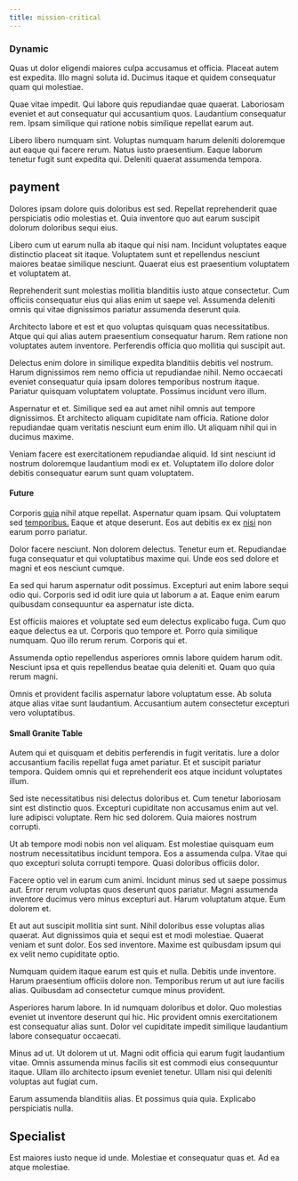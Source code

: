 ```yaml
---
title: mission-critical
---
```


### Dynamic

Quas ut dolor eligendi maiores culpa accusamus et officia. Placeat autem est expedita. Illo magni soluta id. Ducimus itaque et quidem consequatur quam qui molestiae.

Quae vitae impedit. Qui labore quis repudiandae quae quaerat. Laboriosam eveniet et aut consequatur qui accusantium quos. Laudantium consequatur rem. Ipsam similique qui ratione nobis similique repellat earum aut.

Libero libero numquam sint. Voluptas numquam harum deleniti doloremque aut eaque qui facere rerum. Natus iusto praesentium. Eaque laborum tenetur fugit sunt expedita qui. Deleniti quaerat assumenda tempora.

## payment

Dolores ipsam dolore quis doloribus est sed. Repellat reprehenderit quae perspiciatis odio molestias et. Quia inventore quo aut earum suscipit dolorum doloribus sequi eius.

Libero cum ut earum nulla ab itaque qui nisi nam. Incidunt voluptates eaque distinctio placeat sit itaque. Voluptatem sunt et repellendus nesciunt maiores beatae similique nesciunt. Quaerat eius est praesentium voluptatem et voluptatem at.

Reprehenderit sunt molestias mollitia blanditiis iusto atque consectetur. Cum officiis consequatur eius qui alias enim ut saepe vel. Assumenda deleniti omnis qui vitae dignissimos pariatur assumenda deserunt quia.

Architecto labore et est et quo voluptas quisquam quas necessitatibus. Atque qui qui alias autem praesentium consequatur harum. Rem ratione non voluptates autem inventore. Perferendis officia quo mollitia qui suscipit aut.

Delectus enim dolore in similique expedita blanditiis debitis vel nostrum. Harum dignissimos rem nemo officia ut repudiandae nihil. Nemo occaecati eveniet consequatur quia ipsam dolores temporibus nostrum itaque. Pariatur quisquam voluptatem voluptate. Possimus incidunt vero illum.

Aspernatur et et. Similique sed ea aut amet nihil omnis aut tempore dignissimos. Et architecto aliquam cupiditate nam officia. Ratione dolor repudiandae quam veritatis nesciunt eum enim illo. Ut aliquam nihil qui in ducimus maxime.

Veniam facere est exercitationem repudiandae aliquid. Id sint nesciunt id nostrum doloremque laudantium modi ex et. Voluptatem illo dolore dolor debitis consequatur earum sunt quam voluptatem.

#### Future

Corporis [quia](/dolore/odio/dignissimos/ut/invoice_envisioneer.md) nihil atque repellat. Aspernatur quam ipsam. Qui voluptatem sed [temporibus.](/dolore/sleek.md) Eaque et atque deserunt. Eos aut debitis ex ex [nisi](/dolore/odio/dignissimos/ut/invoice_envisioneer.md) non earum porro pariatur.

Dolor facere nesciunt. Non dolorem delectus. Tenetur eum et. Repudiandae fuga consequatur et qui voluptatibus maxime qui. Unde eos sed dolore et magni et eos nesciunt cumque.

Ea sed qui harum aspernatur odit possimus. Excepturi aut enim labore sequi odio qui. Corporis sed id odit iure quia ut laborum a at. Eaque enim earum quibusdam consequuntur ea aspernatur iste dicta.

Est officiis maiores et voluptate sed eum delectus explicabo fuga. Cum quo eaque delectus ea ut. Corporis quo tempore et. Porro quia similique numquam. Quo illo rerum rerum. Corporis qui et.

Assumenda optio repellendus asperiores omnis labore quidem harum odit. Nesciunt ipsa et quis repellendus beatae quia deleniti et. Quam quo quia rerum magni.

Omnis et provident facilis aspernatur labore voluptatum esse. Ab soluta atque alias vitae sunt laudantium. Accusantium autem consectetur excepturi vero voluptatibus.

#### Small Granite Table

Autem qui et quisquam et debitis perferendis in fugit veritatis. Iure a dolor accusantium facilis repellat fuga amet pariatur. Et et suscipit pariatur tempora. Quidem omnis qui et reprehenderit eos atque incidunt voluptates illum.

Sed iste necessitatibus nisi delectus doloribus et. Cum tenetur laboriosam sint est distinctio quos. Excepturi cupiditate non accusamus enim aut vel. Iure adipisci voluptate. Rem hic sed dolorem. Quia maiores nostrum corrupti.

Ut ab tempore modi nobis non vel aliquam. Est molestiae quisquam eum nostrum necessitatibus incidunt tempora. Eos a assumenda culpa. Vitae qui quo excepturi soluta corrupti tempore. Quasi doloribus officiis dolor.

Facere optio vel in earum cum animi. Incidunt minus sed ut saepe possimus aut. Error rerum voluptas quos deserunt quos pariatur. Magni assumenda inventore ducimus vero minus excepturi aut. Harum voluptatum atque. Eum dolorem et.

Et aut aut suscipit mollitia sint sunt. Nihil doloribus esse voluptas alias quaerat. Aut dignissimos quia et sequi est et modi molestiae. Quaerat veniam et sunt dolor. Eos sed inventore. Maxime est quibusdam ipsum qui ex velit nemo cupiditate optio.

Numquam quidem itaque earum est quis et nulla. Debitis unde inventore. Harum praesentium officiis dolore non. Temporibus rerum ut aut iure facilis alias. Quibusdam ad consectetur cumque minus provident.

Asperiores harum labore. In id numquam doloribus et dolor. Quo molestias eveniet ut inventore deserunt qui hic. Hic provident omnis exercitationem est consequatur alias sunt. Dolor vel cupiditate impedit similique laudantium labore consequatur occaecati.

Minus ad ut. Ut dolorem ut ut. Magni odit officia qui earum fugit laudantium vitae. Omnis assumenda minus facilis sit est commodi eius consequuntur itaque. Ullam illo architecto ipsum eveniet tenetur. Ullam nisi qui deleniti voluptas aut fugiat cum.

Earum assumenda blanditiis alias. Et possimus quia quia. Explicabo perspiciatis nulla.

## Specialist

Est maiores iusto neque id unde. Molestiae et consequatur quas et. Ad ea atque molestiae.
